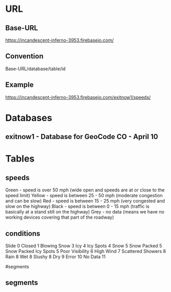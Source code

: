 
# URL

## Base-URL
https://incandescent-inferno-3953.firebaseio.com/

## Convention

Base-URL/database/table/id

## Example

https://incandescent-inferno-3953.firebaseio.com/exitnow1/speeds/

# Databases
## exitnow1 - Database for GeoCode CO - April 10

# Tables

## speeds

Green  - speed is over 50 mph (wide open and speeds are at or close to the speed limit)
Yellow - speed is between 25 - 50 mph (moderate congestion and can be slow)
Red    - speed is between 15 - 25 mph (very congested and slow on the highway)
Black  - speed is between 0 - 15 mph (traffic is basically at a stand still on the highway)
Grey   - no data (means we have no working devices covering that part of the roadway)

## conditions

Slide 0
Closed 1
Blowing Snow 3
Icy 4
Icy Spots 4
Snow 5
Snow Packed 5
Snow Packed Icy Spots 5
Poor Visibility 6
High Wind 7
Scattered Showers 8
Rain 8
Wet 8
Slushy 8
Dry 9
Error 10
No Data 11

#segments











## segments
